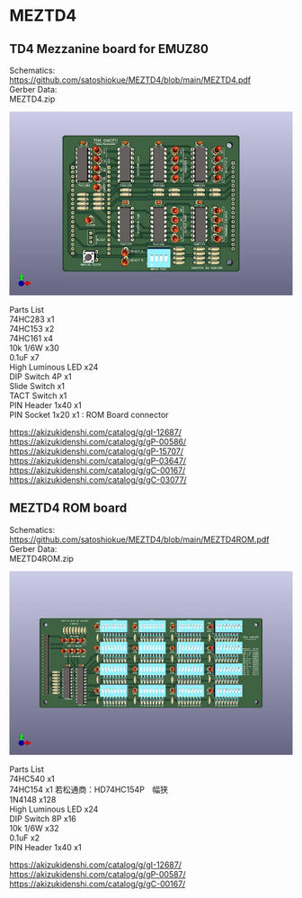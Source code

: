 # MEZTD4
## TD4 Mezzanine board for EMUZ80  
Schematics:  
https://github.com/satoshiokue/MEZTD4/blob/main/MEZTD4.pdf  
Gerber Data:  
MEZTD4.zip  

![MEZTD4](https://github.com/satoshiokue/MEZTD4/blob/main/MEZTD4top.jpg)
  
Parts List  
74HC283 x1  
74HC153 x2  
74HC161 x4  
10k 1/6W x30  
0.1uF x7  
High Luminous LED x24  
DIP Switch 4P x1  
Slide Switch x1  
TACT Switch x1  
PIN Header 1x40 x1  
PIN Socket 1x20 x1 : ROM Board connector  

https://akizukidenshi.com/catalog/g/gI-12687/  
https://akizukidenshi.com/catalog/g/gP-00586/  
https://akizukidenshi.com/catalog/g/gP-15707/  
https://akizukidenshi.com/catalog/g/gP-03647/  
https://akizukidenshi.com/catalog/g/gC-00167/  
https://akizukidenshi.com/catalog/g/gC-03077/  

## MEZTD4 ROM board    
Schematics:  
https://github.com/satoshiokue/MEZTD4/blob/main/MEZTD4ROM.pdf  
Gerber Data:  
MEZTD4ROM.zip  

![MEZTD4](https://github.com/satoshiokue/MEZTD4/blob/main/MEZTD4ROMtop.jpg)
  
Parts List  
74HC540 x1  
74HC154 x1   若松通商：HD74HC154P　幅狭  
1N4148 x128  
High Luminous LED x24  
DIP Switch 8P x16  
10k 1/6W x32  
0.1uF x2  
PIN Header 1x40 x1  

https://akizukidenshi.com/catalog/g/gI-12687/  
https://akizukidenshi.com/catalog/g/gP-00587/  
https://akizukidenshi.com/catalog/g/gC-00167/  
